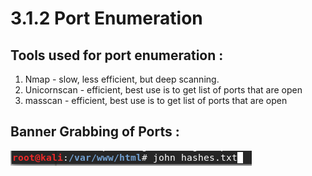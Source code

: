 # 3.1.2 Port Enumeration

## Tools used for port enumeration :

1. Nmap - slow, less efficient, but deep scanning.
2. Unicornscan - efficient, best use is to get list of ports that are open
3. masscan - efficient, best use is to get list of ports that are open

## Banner Grabbing of Ports :

![](../../../../.gitbook/assets/image%20%2850%29.png)

